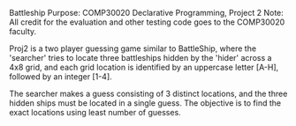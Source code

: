 Battleship
Purpose: COMP30020 Declarative Programming, Project 2
Note: All credit for the evaluation and other testing code goes to the COMP30020 faculty.

Proj2 is a two player guessing game similar to BattleShip, where the
'searcher' tries to locate three battleships hidden by the 'hider' across 
a 4x8 grid, and each grid location is identified by an uppercase letter
[A-H], followed by an integer [1-4]. 

The searcher makes a guess consisting of 3 distinct locations, and the three 
hidden ships must be located in a single guess. The objective is to find 
the exact locations using least number of guesses.  
